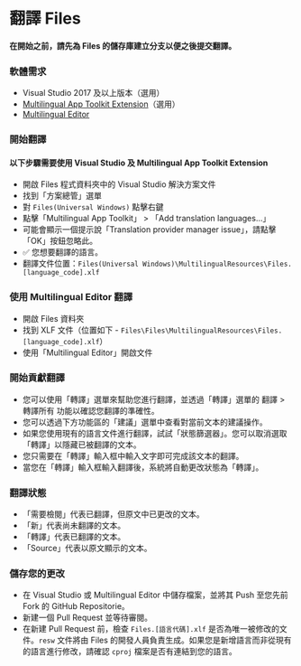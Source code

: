 # 翻譯 Files

#### 在開始之前，請先為 Files 的儲存庫建立分支以便之後提交翻譯。
### 軟體需求
- Visual Studio 2017 及以上版本（選用）
- [Multilingual App Toolkit Extension](https://marketplace.visualstudio.com/items?itemName=MultilingualAppToolkit.MultilingualAppToolkit-18308)（選用）
- [Multilingual Editor](https://developer.microsoft.com/en-us/windows/develop/multilingual-app-toolkit)

### 開始翻譯
#### 以下步驟需要使用 Visual Studio 及 Multilingual App Toolkit Extension
- 開啟 Files 程式資料夾中的 Visual Studio 解決方案文件
- 找到「方案總管」選單
- 對 `Files(Universal Windows)` 點擊右鍵
- 點擊「Multilingual App Toolkit」 > 「Add translation languages...」
- 可能會顯示一個提示說「Translation provider manager issue」，請點擊「OK」按鈕忽略此。
- ✅ 您想要翻譯的語言。
- 翻譯文件位置：`Files(Universal Windows)\MultilingualResources\Files.[language_code].xlf`

### 使用 Multilingual Editor 翻譯
- 開啟 Files 資料夾
- 找到 XLF 文件（位置如下 - `Files\Files\MultilingualResources\Files.[language_code].xlf`）
- 使用「Multilingual Editor」開啟文件

### 開始貢獻翻譯
- 您可以使用「轉譯」選單來幫助您進行翻譯，並透過「轉譯」選單的 翻譯 > 轉譯所有 功能以確認您翻譯的準確性。
- 您可以透過下方功能區的「建議」選單中查看對當前文本的建議操作。
- 如果您使用現有的語言文件進行翻譯，試試「狀態篩選器」。您可以取消選取「轉譯」以隱藏已被翻譯的文本。
- 您只需要在「轉譯」輸入框中輸入文字即可完成該文本的翻譯。
- 當您在「轉譯」輸入框輸入翻譯後，系統將自動更改狀態為「轉譯」。

### 翻譯狀態

- 「需要檢閱」代表已翻譯，但原文中已更改的文本。
- 「新」代表尚未翻譯的文本。
- 「轉譯」代表已翻譯的文本。
- 「Source」代表以原文顯示的文本。

### 儲存您的更改
- 在 Visual Studio 或 Multilingual Editor 中儲存檔案，並將其 Push 至您先前 Fork 的 GitHub Repositorie。
- 新建一個 Pull Request 並等待審閱。
- 在新建 Pull Request 前，檢查 `Files.[語言代碼].xlf` 是否為唯一被修改的文件。`resw` 文件將由 Files 的開發人員負責生成。如果您是新增語言而非從現有的語言進行修改，請確認 `cproj` 檔案是否有連結到您的語言。
